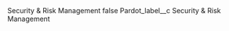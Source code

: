 <?xml version="1.0" encoding="UTF-8"?>
<CustomMetadata xmlns="http://soap.sforce.com/2006/04/metadata" xmlns:xsi="http://www.w3.org/2001/XMLSchema-instance" xmlns:xsd="http://www.w3.org/2001/XMLSchema">
    <label>Security &amp; Risk Management</label>
    <protected>false</protected>
    <values>
        <field>Pardot_label__c</field>
        <value xsi:type="xsd:string">Security &amp; Risk Management</value>
    </values>
</CustomMetadata>
